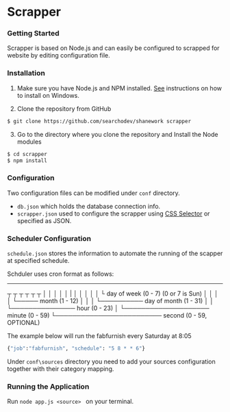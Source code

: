 # Scrapper

### Getting Started
Scrapper is based on Node.js and can easily be configured to scrapped for website by editing configuration file.
### Installation

1. Make sure you have Node.js and NPM installed. [See] instructions on how to install on Windows.

2. Clone the repository from GitHub
  ```sh
  $ git clone https://github.com/searchodev/shanework scrapper
  ```
3. Go to the directory where you clone the repository and Install the Node modules

  ```sh
  $ cd scrapper
  $ npm install
  ```

### Configuration

Two configuration files can be modified under ``conf`` directory.

  - ``db.json`` which holds the database connection info.
  - ``scrapper.json`` used to configure the scrapper using [CSS Selector] or specified as JSON.


### Scheduler Configuration

  ``schedule.json`` stores the information to automate the running of the scapper at specified schedule.

  Schduler uses cron format as follows:

  *    *    *    *    *    *
  ┬    ┬    ┬    ┬    ┬    ┬
  │    │    │    │    │    |
  │    │    │    │    │    └ day of week (0 - 7) (0 or 7 is Sun)
  │    │    │    │    └───── month (1 - 12)
  │    │    │    └────────── day of month (1 - 31)
  │    │    └─────────────── hour (0 - 23)
  │    └──────────────────── minute (0 - 59)
  └───────────────────────── second (0 - 59, OPTIONAL)

  The example below will run the fabfurnish every Saturday at 8:05

  ```sh
  {"job":"fabfurnish", "schedule": "5 8 * * 6"}
  ```



Under ``conf\sources`` directory you need to add your sources configuration together with their category mapping.


   [CSS Selector]: <http://www.w3schools.com/cssref/css_selectors.asp>
   [See]: <http://blog.teamtreehouse.com/install-node-js-npm-windows>


### Running the Application

Run ``node app.js <source> `` on your terminal.

